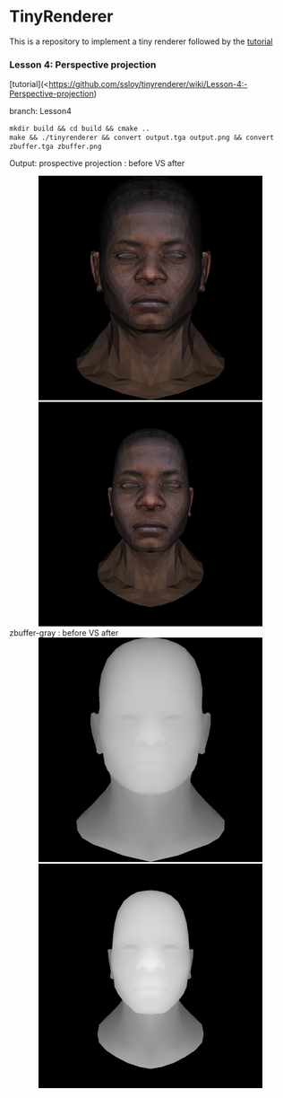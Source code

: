 # TinyRenderer

This is a repository to implement a tiny renderer followed by the [tutorial](https://github.com/ssloy/tinyrenderer/wiki)

### Lesson 4: Perspective projection

[tutorial](<https://github.com/ssloy/tinyrenderer/wiki/Lesson-4:-Perspective-projection)

branch: Lesson4

```
mkdir build && cd build && cmake ..
make && ./tinyrenderer && convert output.tga output.png && convert zbuffer.tga zbuffer.png
```

Output:
prospective projection : before VS after

<center class="half">
    <img src="./results/texture.png" width="400"/>
    <space>
    <img src="./results/output.png" width="400"/>
</center>
zbuffer-gray :  before VS after
<center class="half">
    <img src="./results/zbuffer.png" width="400"/>
    <space>
    <img src="./results/zbuffer-pro.png" width="400"/>
</center>
